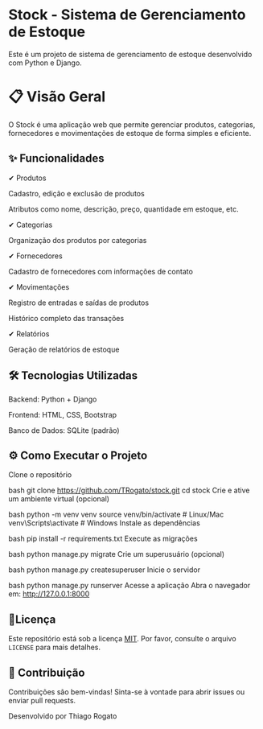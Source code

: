 # Stock - Sistema de Gerenciamento de Estoque
Este é um projeto de sistema de gerenciamento de estoque desenvolvido com Python e Django.

# 📋 Visão Geral
O Stock é uma aplicação web que permite gerenciar produtos, categorias, fornecedores e movimentações de estoque de forma simples e eficiente.

## ✨ Funcionalidades

✔ Produtos

Cadastro, edição e exclusão de produtos

Atributos como nome, descrição, preço, quantidade em estoque, etc.

✔ Categorias

Organização dos produtos por categorias

✔ Fornecedores

Cadastro de fornecedores com informações de contato

✔ Movimentações

Registro de entradas e saídas de produtos

Histórico completo das transações

✔ Relatórios

Geração de relatórios de estoque

## 🛠 Tecnologias Utilizadas
Backend: Python + Django

Frontend: HTML, CSS, Bootstrap

Banco de Dados: SQLite (padrão)

## ⚙️ Como Executar o Projeto
Clone o repositório

bash
git clone https://github.com/TRogato/stock.git
cd stock
Crie e ative um ambiente virtual (opcional)

bash
python -m venv venv
source venv/bin/activate  # Linux/Mac
venv\Scripts\activate     # Windows
Instale as dependências

bash
pip install -r requirements.txt
Execute as migrações

bash
python manage.py migrate
Crie um superusuário (opcional)

bash
python manage.py createsuperuser
Inicie o servidor

bash
python manage.py runserver
Acesse a aplicação
Abra o navegador em: http://127.0.0.1:8000

## 📝Licença

Este repositório está sob a licença [MIT](https://github.com/TRogato/Trogato/blob/main/LICENSE). Por favor, consulte o arquivo `LICENSE` para mais detalhes.

## 🤝 Contribuição
Contribuições são bem-vindas! Sinta-se à vontade para abrir issues ou enviar pull requests.

Desenvolvido por Thiago Rogato
